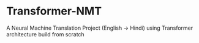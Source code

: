 # Transformer-NMT
A Neural Machine Translation Project (English -> Hindi) using Transformer architecture build from scratch
